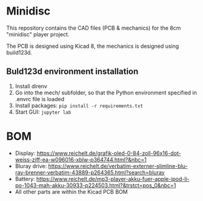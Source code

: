 # Minidisc

This repository contains the CAD files (PCB & mechanics) for the 8cm "minidisc" player project.

The PCB is designed using Kicad 8, the mechanics is designed using build123d.

## Buld123d environment installation

1. Install direnv
2. Go into the mech/ subfolder, so that the Python environment specified in .envrc file is loaded
3. Install packages: `pip install -r requirements.txt`
4. Start GUI: `jupyter lab`

# BOM
* Display: https://www.reichelt.de/grafik-oled-0-84-zoll-96x16-dot-weiss-ziff-ea-w096016-xblw-p364744.html?&nbc=1
* Bluray drive: https://www.reichelt.de/verbatim-externer-slimline-blu-ray-brenner-verbatim-43889-p264365.html?search=bluray
* Battery: https://www.reichelt.de/mp3-player-akku-fuer-apple-ipod-li-po-1043-mah-akku-30933-p224503.html?&trstct=pos_0&nbc=1
* All other parts are within the Kicad PCB BOM
